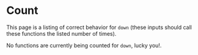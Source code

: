 
# Count

This page is a listing of correct behavior for `down` (these inputs should call these functions the listed number of times).


No functions are currently being counted for `down`, lucky you!.


